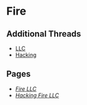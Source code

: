 # Fire

## Additional Threads
* [LLC](../.threads/9d891c5360bce1c4d8eaf3f161a7be0e0ad8b76aeb17da112695271bebec518d.md)
* [Hacking](../.threads/d81eddf02cb5919c2dcaa0182189795041a3f04b497fa46ac20cf0e300f58285.md)

## Pages
* [*Fire* *LLC*](../memory/043b3f81-a1bd-4947-8e5f-53336b965351.md)
* [*Hacking* *Fire* *LLC*](../memory/3105d625-ff45-4a9b-b6a2-7ad8da655882.md)
